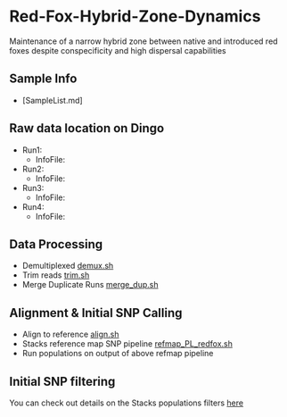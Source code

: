 # Red-Fox-Hybrid-Zone-Dynamics
Maintenance of a narrow hybrid zone between native and introduced red foxes despite conspecificity and high dispersal capabilities 


## **Sample Info**
* [SampleList.md]

## Raw data location on Dingo
* Run1:
  * InfoFile:
* Run2:
  * InfoFile:
* Run3:
  * InfoFile:
* Run4:
  * InfoFile:

## **Data Processing**
* Demultiplexed [demux.sh]() 
* Trim reads [trim.sh]()
* Merge Duplicate Runs [merge_dup.sh]()

## Alignment & Initial SNP Calling
* Align to reference [align.sh]()
* Stacks reference map SNP pipeline [refmap_PL_redfox.sh]()
* Run populations on output of above refmap pipeline []()

## Initial SNP filtering
You can check out details on the Stacks populations filters [here]( http://catchenlab.life.illinois.edu/stacks/comp/populations.php) 

